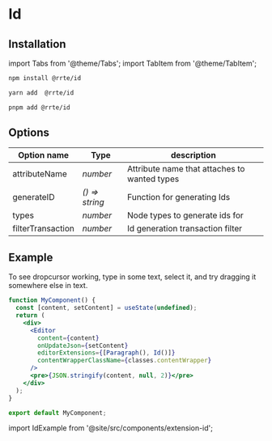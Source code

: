 # Id

## Installation

import Tabs from '@theme/Tabs';
import TabItem from '@theme/TabItem';

<Tabs>
  <TabItem value="npm" label="npm" default>

```bash
npm install @rrte/id
```

  </TabItem>
  <TabItem value="yarn" label="yarn">

```bash
yarn add  @rrte/id
```

  </TabItem>
  <TabItem value="pnpm" label="pnpm">

```bash
pnpm add @rrte/id
```

  </TabItem>
</Tabs>

## Options

| Option name       | Type           | description                                  |
| ----------------- | -------------- | -------------------------------------------- |
| attributeName     | _number_       | Attribute name that attaches to wanted types |
| generateID        | _() => string_ | Function for generating Ids                  |
| types             | _number_       | Node types to generate ids for               |
| filterTransaction | _number_       | Id generation transaction filter             |

## Example

To see dropcursor working, type in some text, select it, and try dragging it somewhere else in text.

```jsx
function MyComponent() {
  const [content, setContent] = useState(undefined);
  return (
    <div>
      <Editor
        content={content}
        onUpdateJson={setContent}
        editorExtensions={[Paragraph(), Id()]}
        contentWrapperClassName={classes.contentWrapper}
      />
      <pre>{JSON.stringify(content, null, 2)}</pre>
    </div>
  );
}

export default MyComponent;
```

import IdExample from '@site/src/components/extension-id';

<IdExample />
